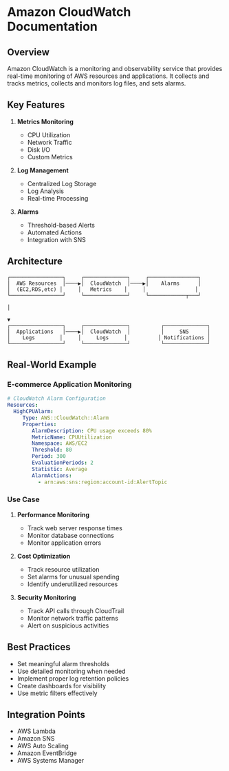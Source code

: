 # Amazon CloudWatch Documentation

## Overview

Amazon CloudWatch is a monitoring and observability service that provides real-time monitoring of AWS resources and applications. It collects and tracks metrics, collects and monitors log files, and sets alarms.

## Key Features

1. **Metrics Monitoring**
    - CPU Utilization
    - Network Traffic
    - Disk I/O
    - Custom Metrics

2. **Log Management**
    - Centralized Log Storage
    - Log Analysis
    - Real-time Processing

3. **Alarms**
    - Threshold-based Alerts
    - Automated Actions
    - Integration with SNS

## Architecture

```
┌─────────────────┐     ┌──────────────┐     ┌────────────────┐
│  AWS Resources  │────▶│  CloudWatch  │────▶│    Alarms      │
│  (EC2,RDS,etc) │     │   Metrics    │     │                │
└─────────────────┘     └──────────────┘     └────────────┬───┘
                                                                             │
                                                                             ▼
┌─────────────────┐     ┌──────────────┐          ┌──────────────┐
│  Applications   │────▶│  CloudWatch  │          │     SNS      │
│    Logs        │     │     Logs     │          │ Notifications │
└─────────────────┘     └──────────────┘          └──────────────┘
```

## Real-World Example

### E-commerce Application Monitoring

```yaml
# CloudWatch Alarm Configuration
Resources:
  HighCPUAlarm:
     Type: AWS::CloudWatch::Alarm
     Properties:
        AlarmDescription: CPU usage exceeds 80%
        MetricName: CPUUtilization
        Namespace: AWS/EC2
        Threshold: 80
        Period: 300
        EvaluationPeriods: 2
        Statistic: Average
        AlarmActions: 
          - arn:aws:sns:region:account-id:AlertTopic
```

### Use Case

1. **Performance Monitoring**
    - Track web server response times
    - Monitor database connections
    - Monitor application errors

2. **Cost Optimization**
    - Track resource utilization
    - Set alarms for unusual spending
    - Identify underutilized resources

3. **Security Monitoring**
    - Track API calls through CloudTrail
    - Monitor network traffic patterns
    - Alert on suspicious activities

## Best Practices

- Set meaningful alarm thresholds
- Use detailed monitoring when needed
- Implement proper log retention policies
- Create dashboards for visibility
- Use metric filters effectively

## Integration Points

- AWS Lambda
- Amazon SNS
- AWS Auto Scaling
- Amazon EventBridge
- AWS Systems Manager
